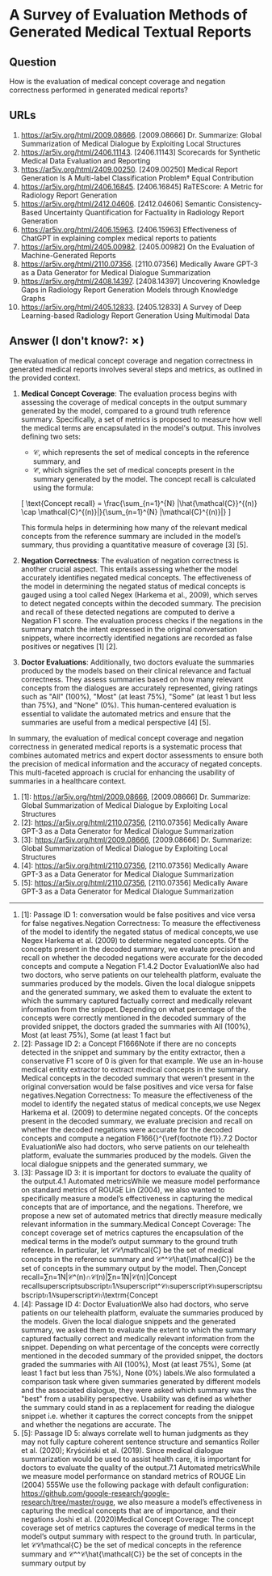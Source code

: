 # A Survey of Evaluation Methods of Generated Medical Textual Reports

## Question

How is the evaluation of medical concept coverage and negation correctness performed in generated medical reports?

## URLs

1. https://ar5iv.org/html/2009.08666. [2009.08666] Dr. Summarize: Global Summarization of Medical Dialogue by Exploiting Local Structures
2. https://ar5iv.org/html/2406.11143. [2406.11143] Scorecards for Synthetic Medical Data Evaluation and Reporting
3. https://ar5iv.org/html/2409.00250. [2409.00250] Medical Report Generation Is A Multi-label Classification Problem† Equal Contribution
4. https://ar5iv.org/html/2406.16845. [2406.16845] RaTEScore: A Metric for Radiology Report Generation
5. https://ar5iv.org/html/2412.04606. [2412.04606] Semantic Consistency-Based Uncertainty Quantification for Factuality in Radiology Report Generation
6. https://ar5iv.org/html/2406.15963. [2406.15963] Effectiveness of ChatGPT in explaining complex medical reports to patients
7. https://ar5iv.org/html/2405.00982. [2405.00982] On the Evaluation of Machine-Generated Reports
8. https://ar5iv.org/html/2110.07356. [2110.07356] Medically Aware GPT-3 as a Data Generator for Medical Dialogue Summarization
9. https://ar5iv.org/html/2408.14397. [2408.14397] Uncovering Knowledge Gaps in Radiology Report Generation Models through Knowledge Graphs
10. https://ar5iv.org/html/2405.12833. [2405.12833] A Survey of Deep Learning-based Radiology Report Generation Using Multimodal Data

## Answer (I don't know?: ✗)

The evaluation of medical concept coverage and negation correctness in generated medical reports involves several steps and metrics, as outlined in the provided context.

1. **Medical Concept Coverage**:
   The evaluation process begins with assessing the coverage of medical concepts in the output summary generated by the model, compared to a ground truth reference summary. Specifically, a set of metrics is proposed to measure how well the medical terms are encapsulated in the model's output. This involves defining two sets: 
   - 𝒞, which represents the set of medical concepts in the reference summary, and 
   - 𝒞̂, which signifies the set of medical concepts present in the summary generated by the model. 
   The concept recall is calculated using the formula: 

   \[
   \text{Concept recall} = \frac{\sum_{n=1}^{N} |\hat{\mathcal{C}}^{(n)} \cap \mathcal{C}^{(n)}|}{\sum_{n=1}^{N} |\mathcal{C}^{(n)}|}
   \]
   
   This formula helps in determining how many of the relevant medical concepts from the reference summary are included in the model’s summary, thus providing a quantitative measure of coverage [3] [5].

2. **Negation Correctness**:
   The evaluation of negation correctness is another crucial aspect. This entails assessing whether the model accurately identifies negated medical concepts. The effectiveness of the model in determining the negated status of medical concepts is gauged using a tool called Negex (Harkema et al., 2009), which serves to detect negated concepts within the decoded summary. The precision and recall of these detected negations are computed to derive a Negation F1 score. The evaluation process checks if the negations in the summary match the intent expressed in the original conversation snippets, where incorrectly identified negations are recorded as false positives or negatives [1] [2].

3. **Doctor Evaluations**:
   Additionally, two doctors evaluate the summaries produced by the models based on their clinical relevance and factual correctness. They assess summaries based on how many relevant concepts from the dialogues are accurately represented, giving ratings such as "All" (100%), "Most" (at least 75%), "Some" (at least 1 but less than 75%), and "None" (0%). This human-centered evaluation is essential to validate the automated metrics and ensure that the summaries are useful from a medical perspective [4] [5].

In summary, the evaluation of medical concept coverage and negation correctness in generated medical reports is a systematic process that combines automated metrics and expert doctor assessments to ensure both the precision of medical information and the accuracy of negated concepts. This multi-faceted approach is crucial for enhancing the usability of summaries in a healthcare context.

1. [1]:  https://ar5iv.org/html/2009.08666, [2009.08666] Dr. Summarize: Global Summarization of Medical Dialogue by Exploiting Local Structures
2. [2]:  https://ar5iv.org/html/2110.07356, [2110.07356] Medically Aware GPT-3 as a Data Generator for Medical Dialogue Summarization
3. [3]:  https://ar5iv.org/html/2009.08666, [2009.08666] Dr. Summarize: Global Summarization of Medical Dialogue by Exploiting Local Structures
4. [4]:  https://ar5iv.org/html/2110.07356, [2110.07356] Medically Aware GPT-3 as a Data Generator for Medical Dialogue Summarization
5. [5]:  https://ar5iv.org/html/2110.07356, [2110.07356] Medically Aware GPT-3 as a Data Generator for Medical Dialogue Summarization
---
1. [1]:  Passage ID 1: conversation would be false positives and vice versa for false negatives.Negation Correctness: To measure the effectiveness of the model to identify the negated status of medical concepts,we use Negex Harkema et al. (2009) to determine negated concepts. Of the concepts present in the decoded summary, we evaluate precision and recall on whether the decoded negations were accurate for the decoded concepts and compute a Negation F1.4.2 Doctor EvaluationWe also had two doctors, who serve patients on our telehealth platform, evaluate the summaries produced by the models. Given the local dialogue snippets and the generated summary, we asked them to evaluate the extent to which the summary captured factually correct and medically relevant information from the snippet. Depending on what percentage of the concepts were correctly mentioned in the decoded summary of the provided snippet, the doctors graded the summaries with All (100%), Most (at least 75%), Some (at least 1 fact but
2. [2]:  Passage ID 2: a Concept F1666Note if there are no concepts detected in the snippet and summary by the entity extractor, then a conservative F1 score of 0 is given for that example. We use an in-house medical entity extractor to extract medical concepts in the summary. Medical concepts in the decoded summary that weren’t present in the original conversation would be false positives and vice versa for false negatives.Negation Correctness: To measure the effectiveness of the model to identify the negated status of medical concepts,we use Negex Harkema et al. (2009) to determine negated concepts. Of the concepts present in the decoded summary, we evaluate precision and recall on whether the decoded negations were accurate for the decoded concepts and compute a negation F166{}^{\ref{footnote f1}}.7.2 Doctor EvaluationWe also had doctors, who serve patients on our telehealth platform, evaluate the summaries produced by the models. Given the local dialogue snippets and the generated summary, we
3. [3]:  Passage ID 3: it is important for doctors to evaluate the quality of the output.4.1 Automated metricsWhile we measure model performance on standard metrics of ROUGE Lin (2004), we also wanted to specifically measure a model’s effectiveness in capturing the medical concepts that are of importance, and the negations. Therefore, we propose a new set of automated metrics that directly measure medically relevant information in the summary.Medical Concept Coverage: The concept coverage set of metrics captures the encapsulation of the medical terms in the model’s output summary to the ground truth reference. In particular, let 𝒞𝒞\mathcal{C} be the set of medical concepts in the reference summary and 𝒞^^𝒞\hat{\mathcal{C}} be the set of concepts in the summary output by the model. Then,Concept recall=∑n=1N|𝒞^(n)∩𝒞(n)|∑n=1N|𝒞(n)|Concept recallsuperscriptsubscript𝑛1𝑁superscript^𝒞𝑛superscript𝒞𝑛superscriptsubscript𝑛1𝑁superscript𝒞𝑛\textrm{Concept
4. [4]:  Passage ID 4: Doctor EvaluationWe also had doctors, who serve patients on our telehealth platform, evaluate the summaries produced by the models. Given the local dialogue snippets and the generated summary, we asked them to evaluate the extent to which the summary captured factually correct and medically relevant information from the snippet. Depending on what percentage of the concepts were correctly mentioned in the decoded summary of the provided snippet, the doctors graded the summaries with All (100%), Most (at least 75%), Some (at least 1 fact but less than 75%), None (0%) labels.We also formulated a comparison task where given summaries generated by different models and the associated dialogue, they were asked which summary was the "best" from a usability perspective. Usability was defined as whether the summary could stand in as a replacement for reading the dialogue snippet i.e. whether it captures the correct concepts from the snippet and whether the negations are accurate. The
5. [5]:  Passage ID 5: always correlate well to human judgments as they may not fully capture coherent sentence structure and semantics Roller et al. (2020); Kryściński et al. (2019). Since medical dialogue summarization would be used to assist health care, it is important for doctors to evaluate the quality of the output.7.1 Automated metricsWhile we measure model performance on standard metrics of ROUGE Lin (2004) 555We use the following package with default configuration: https://github.com/google-research/google-research/tree/master/rouge, we also measure a model’s effectiveness in capturing the medical concepts that are of importance, and their negations Joshi et al. (2020)Medical Concept Coverage: The concept coverage set of metrics captures the coverage of medical terms in the model’s output summary with respect to the ground truth. In particular, let 𝒞𝒞\mathcal{C} be the set of medical concepts in the reference summary and 𝒞^^𝒞\hat{\mathcal{C}} be the set of concepts in the summary output by